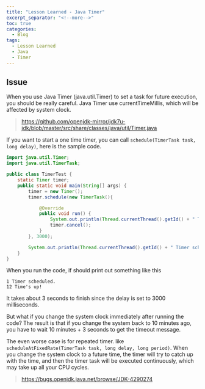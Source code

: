 ```yaml
---
title: "Lesson Learned - Java Timer"
excerpt_separator: "<!--more-->"
toc: true
categories:
  - Blog
tags:
  - Lesson Learned
  - Java
  - Timer
---
```


## Issue

When you use Java Timer (java.util.Timer) to set a task for future execution, you should be really careful. Java Timer use currentTimeMillis, which will be affected by system clock.
> https://github.com/openjdk-mirror/jdk7u-jdk/blob/master/src/share/classes/java/util/Timer.java


If you want to start a one time timer, you can call `schedule(TimerTask task, long delay)`, here is the sample code.

```java
import java.util.Timer;
import java.util.TimerTask;

public class TimerTest {
	static Timer timer;
	public static void main(String[] args) {
		timer = new Timer();
		timer.schedule(new TimerTask(){

			@Override
			public void run() {
				System.out.println(Thread.currentThread().getId() + " Time's up!");
				timer.cancel();
			}
		}, 3000);

		System.out.println(Thread.currentThread().getId() + " Timer scheduled.");
	}
}

```

When you run the code, if should print out something like this
```
1 Timer scheduled.
12 Time's up!
```
It takes about 3 seconds to finish since the delay is set to 3000 milliseconds.

But what if you change the system clock immediately after running the code? The result is that if you change the system back to 10 minutes ago, you have to wait 10 minutes + 3 seconds to get the timeout message.

The even worse case is for repeated timer. like `scheduleAtFixedRate(TimerTask task, long delay, long period)`. When you change the system clock to a future time, the timer will try to catch up with the time, and then the timer task will be executed continuously, which may take up all your CPU cycles.

> https://bugs.openjdk.java.net/browse/JDK-4290274
